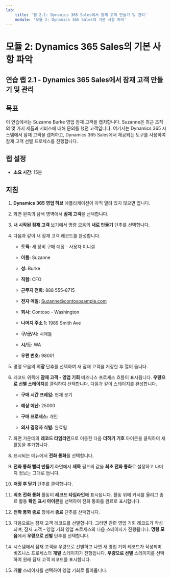```yaml
---
lab:
    title: '랩 2.1: Dynamics 365 Sales에서 잠재 고객 만들기 및 관리'
    module: '모듈 2: Dynamics 365 Sales의 기본 사항 파악'
---
```


모듈 2: Dynamics 365 Sales의 기본 사항 파악
========================

## 연습 랩 2.1 - Dynamics 365 Sales에서 잠재 고객 만들기 및 관리

## 목표

이 연습에서는 Suzanne Burke 영업 잠재 고객을 캡처합니다. Suzanne은 최근 조직의 몇 가지 제품과 서비스에 대해 문의를 했던 고객입니다. 여기서는 Dynamics 365 시스템에서 잠재 고객을 캡처하고, Dynamics 365 Sales에서 제공되는 도구를 사용하여 잠재 고객 선별 프로세스를 진행합니다.


## 랩 설정

  - **소요 시간**: 15분

## 지침

1. **Dynamics 365 영업 허브** 애플리케이션이 아직 열려 있지 않으면 엽니다. 

2. 화면 왼쪽의 탐색 영역에서 **잠재 고객**을 선택합니다. 

3. **내 시작된 잠재 고객** 보기에서 명령 모음의 **새로 만들기** 단추를 선택합니다.

4. 다음과 같이 새 잠재 고객 레코드를 완성합니다.

	- **토픽:** 새 장비 구매 예정 - 사용자 이니셜

	- **이름:** Suzanne

	- **성:** Burke

	- **직함:** CFO

	- **근무지 전화:** 888 555-8715

	- **전자 메일:** Suzanne@contososample.com

	- **회사:** Contoso - Washington

	- **나머지 주소 1:** 1989 Smith Ave

	- **구/군/시:** 시애틀

	- **시/도:** WA

	- **우편 번호:** 98001 

5. 명령 모음의 **저장** 단추를 선택하여 새 잠재 고객을 저장한 후 열어 둡니다.

6. 레코드 위쪽에 **잠재 고객 - 영업 기회** 비즈니스 프로세스 흐름이 표시됩니다. **우량으로 선별 스테이지**를 클릭하여 선택합니다. 다음과 같이 스테이지를 완성합니다.

	- **구매 시간 프레임:** 현재 분기

	- **예상 예산:** 25000 

	- **구매 프로세스:** 개인

	- **의사 결정자 식별:** 완료됨

7. 화면 가운데의 **레코드 타임라인**으로 이동한 다음 **더하기 기호** 아이콘을 클릭하여 새 활동을 추가합니다. 

8. 표시되는 메뉴에서 **전화 통화**를 선택합니다.

9. **전화 통화 빨리 만들기** 화면에서 **제목** 필드의 값을 **최초 전화 통화**로 설정하고 나머지 정보는 그대로 둡니다. 

10. **저장 후 닫기** 단추를 클릭합니다.

11. **최초 전화 통화** 활동이 **레코드 타임라인**에 표시됩니다. 활동 위에 커서를 올리고 종료 활동 **확인 표시 아이콘**을 선택하여 전화 통화를 완료로 표시합니다. 

12. **전화 통화 종료** 창에서 **종료** 단추를 선택합니다. 

13. 다음으로는 잠재 고객 레코드를 선별합니다. 그러면 관련 영업 기회 레코드가 작성되며, 잠재 고객 - 영업 기회 영업 프로세스의 다음 스테이지가 진행됩니다. **명령 모음**에서 **우량으로 선별** 단추를 선택합니다. 

14. 시스템에서 잠재 고객을 우량으로 선별하고 나면 새 영업 기회 레코드가 작성되며 비즈니스 프로세스의 **개발** 스테이지가 진행됩니다. **우량으로 선별** 스테이지를 선택하여 원래 잠재 고객 레코드를 표시합니다. 

15. **개발** 스테이지를 선택하여 영업 기회로 돌아옵니다.
